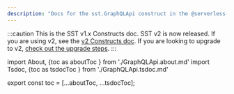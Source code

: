 ```yaml
---
description: "Docs for the sst.GraphQLApi construct in the @serverless-stack/resources package"
---
```


:::caution
This is the SST v1.x Constructs doc. SST v2 is now released. If you are using v2, see the [v2 Constructs doc](/constructs). If you are looking to upgrade to v2, [check out the upgrade steps](/upgrade-guide#upgrade-to-v20).
:::

import About, {toc as aboutToc } from './GraphQLApi.about.md'
import Tsdoc, {toc as tsdocToc } from './GraphQLApi.tsdoc.md'

<About />
<Tsdoc />

export const toc = [...aboutToc, ...tsdocToc];